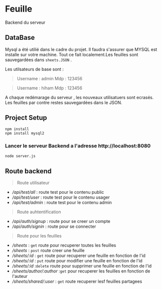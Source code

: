 # Feuille

Backend du serveur

## DataBase

Mysql a été utilié dans le cadre du projet. Il faudra s'assurer que MYSQL est
installe sur votre machine. Tout ce fait localement.Les feuilles sont sauvegardées dans `sheets.JSON` .

Les utilsateurs de base sont :
>Username : admin
>Mdp : 123456

>Username : hiham
>Mdp : 123456

A chaque redémarage du serveur , les nouveaux utilisatuers sont ecrasés. Les feuilles par contre restes sauvegardées dans le JSON.

## Project Setup

```sh
npm install
npm install mysql2
```

### Lancer le serveur Backend a l'adresse http://localhost:8080

```sh
node server.js
```

## Route backend

> Route utilisateur

- */api/test/all* : route test pour le contenu public
- */api/test/user* : route test pour le contenu usager
- */api/test/admin* : route test pour le contenu admin

> Route auhtentification

- */api/auth/signup* : route pour se creer un compte
- */api/auth/signin* : route pour se connecter

> Route pour les feuilles

- */sheets* : `get` route pour recuperer toutes les feuilles
- */sheets* : `post` route creer une feuille
- */sheets/:id* : `get` route pour recuperer une feuille en fonction de l'id
- */sheets/:id* : `put` route pour modifier une feuille en fonction de l'id
- */sheets/:id* :`delete` route pour supprimer une feuille en fonction de l'id
- */sheets/author/:author* :`get` pour recuperer les feuilles en fonction de l'auteur
- */sheets/shared/:user* : `get` route recuperer lesf feuilles partagees
